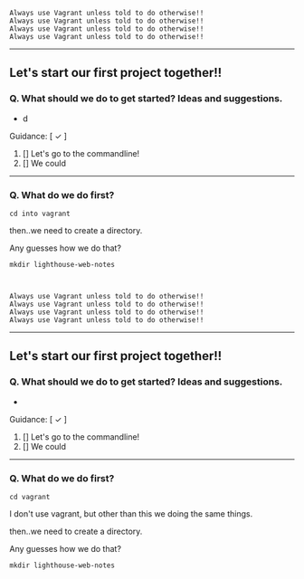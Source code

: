     Always use Vagrant unless told to do otherwise!!
    Always use Vagrant unless told to do otherwise!!
    Always use Vagrant unless told to do otherwise!!
    Always use Vagrant unless told to do otherwise!!

----
## Let's start our first project together!!

### Q. What should we do to get started? Ideas and suggestions.
* d

Guidance: [ ✓ ]
1.  [] Let's go to the commandline!
2.  [] We could

----
### Q. What do we do first?

    cd into vagrant


then..we need to create a directory.

Any guesses how we do that?

    mkdir lighthouse-web-notes



    Always use Vagrant unless told to do otherwise!!
    Always use Vagrant unless told to do otherwise!!
    Always use Vagrant unless told to do otherwise!!
    Always use Vagrant unless told to do otherwise!!

----
## Let's start our first project together!!

### Q. What should we do to get started? Ideas and suggestions.
*

Guidance: [ ✓ ]
1.  [] Let's go to the commandline!
2.  [] We could

----
### Q. What do we do first?

    cd vagrant

I don't use vagrant, but other than this we doing the same things.

then..we need to create a directory.

Any guesses how we do that?

    mkdir lighthouse-web-notes



